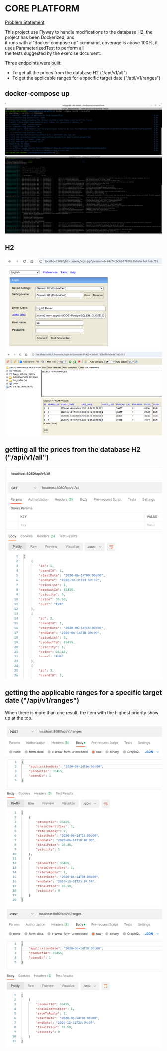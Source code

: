 # CORE PLATFORM

[Problem Statement](./Prueba%20Precios%20TEXT.docx)

This project use Flyway to handle modifications to the database H2, the project has been Dockerized, and  
it runs with a "docker-compose up" command, coverage is above 100%, it uses ParameterizedTest to perform all  
the tests suggested by the exercise document.

Three endpoints were built:
* To get all the prices from the database H2 ("/api/v1/all")
* To get the applicable ranges for a specific target date ("/api/v1/ranges")

## docker-compose up

![Forcing Dockerfile](./images/Screenshot%20from%202025-04-21%2001-06-47.png)  
![Spin up completed](./images/Screenshot%20from%202025-04-21%2001-09-15.png)

## H2

![H2 Login Console](./images/Screenshot%20from%202025-04-21%2001-00-44.png)  
![H2 Database](./images/Screenshot%20from%202025-04-21%2001-00-58.png)

## getting all the prices from the database H2 ("/api/v1/all")

![all](./images/Screenshot%20from%202025-04-21%2001-02-06.png)

## getting the applicable ranges for a specific target date ("/api/v1/ranges")

When there is more than one result, the item with the highest priority show up at the top.

![ranges_one](./images/Screenshot%20from%202025-04-21%2001-21-46.png)  
![ranges_two](./images/Screenshot%20from%202025-04-21%2001-22-06.png)




